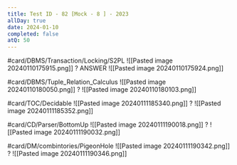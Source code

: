 ```yaml
---
title: Test ID - 82 [Mock - 8 ] - 2023
allDay: true
date: 2024-01-10
completed: false
atQ: 50
---
```

#card/DBMS/Transaction/Locking/S2PL
![[Pasted image 20240110175915.png]]
?
ANSWER 
![[Pasted image 20240110175924.png]]

#card/DBMS/Tuple_Relation_Calculus
![[Pasted image 20240110180050.png]]
?
![[Pasted image 20240110180103.png]] 

#card/TOC/Decidable 
![[Pasted image 20240111185340.png]]
?
![[Pasted image 20240111185352.png]] 

#card/CD/Parser/BottomUp
![[Pasted image 20240111190018.png]]
?
![[Pasted image 20240111190032.png]] <!--SR:!2024-01-16,2,150-->

#card/DM/combintories/PigeonHole
![[Pasted image 20240111190342.png]]
?
![[Pasted image 20240111190346.png]] 

